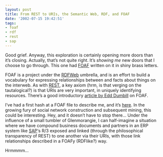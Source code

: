 ```yaml
---
layout: post
title: From REST to URIs, the Semantic Web, RDF, and FOAF
date: '2002-07-15 19:42:51'
tags:
- foaf
- rdf
- rest
- sap
---
```



Good grief. Anyway, this exploration is certainly opening more doors than it’s closing. Actually, that’s not quite right. It’s *showing me* new doors that I choose to go through. This one had [FOAF](http://xmlns.com/foaf/0.1/ "The 'Friend Of A Friend' Vocabulary") written on it in shiny brass letters.

FOAF is a project under the [RDFWeb](http://rdfweb.org/) umbrella, and is an effort to build a vocabulary for expressing relationships between and facts about things on the interweb. As with [REST](http://internet.conveyor.com/RESTwiki/moin.cgi/FrontPage "The REST Wiki's front page"), a key axiom (hrm, is that verging on the tautalogical?) is that URIs are very important, in uniquely identifying resources. There’s a good introductory [article by Edd Dumbill](http://www-106.ibm.com/developerworks/xml/library/x-foaf.html "FOAF article at IBM developerworks") on FOAF.

I’ve had a first hash at a FOAF file to describe me, and it’s [here](/~dj/foaf.rdf "My FOAF data"). In the growing fury of social network construction and subsequent mining, this could be interesting. Hey, and it doesn’t have to stop there… Under the influence of a small tumbler of Glenmorangie, I can half-imagine a situation where we have compound business documents and partners in an ERP system like [SAP](http://www.sap.com/ "SAP's home page")‘s R/3 exposed and linked (through the philosophical transparency of REST) to one another via their URIs, with those link relationships described in a FOAFy (RDFlike?) way.

Hrmmmm…


